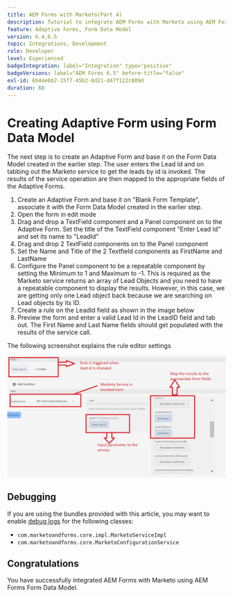 ```yaml
---
title: AEM Forms with Marketo(Part 4)
description: Tutorial to integrate AEM Forms with Marketo using AEM Forms Form Data Model.
feature: Adaptive Forms, Form Data Model
version: 6.4,6.5
topic: Integrations, Development
role: Developer
level: Experienced
badgeIntegration: label="Integration" type="positive"
badgeVersions: label="AEM Forms 6.5" before-title="false"
exl-id: 6b44e6b2-15f7-45b2-8d21-d47f122c809d
duration: 68
---
```

# Creating Adaptive Form using Form Data Model

The next step is to create an Adaptive Form and base it on the  Form Data Model created in the earlier step.
The user enters the Lead Id  and on tabbing out the Marketo service to get the leads by id is invoked. The results of the service operation are then mapped to the appropriate fields of the Adaptive Forms.

1. Create an Adaptive Form and base it on "Blank Form Template", associate it with the Form Data Model created in the earlier step.
1. Open the form in edit mode
1. Drag and drop a TextField component and a Panel component on to the Adaptive Form. Set the title of  the TextField component "Enter Lead Id" and set its name to "LeadId"
1. Drag and drop 2 TextField components on to the Panel component
1. Set the Name and Title of the 2 Textfield components as FirstName and LastName
1. Configure the Panel component to be a repeatable component by setting the Minimum to 1 and Maximum to -1. This is required as the Marketo service returns an array of Lead Objects and you need to have a repeatable component to display the results. However, in this case, we are getting only one Lead object back because we are searching on Lead objects by its ID.
1. Create a rule on the LeadId field as shown in the image below
1. Preview the form and enter a valid Lead Id in the LeadID field and tab out. The First Name and Last Name fields should get populated with the results of the service call.

The following screenshot explains the rule editor settings

![ruleeditor](assets/ruleeditor.png)

## Debugging

If you are using the bundles provided with this article, you may want to enable [debug logs](http://localhost:4502/system/console/slinglog) for the following classes:

+ `com.marketoandforms.core.impl.MarketoServiceImpl`
+ `com.marketoandforms.core.MarketoConfigurationService`

## Congratulations

You have successfully integrated AEM Forms with Marketo using AEM Forms Form Data Model.